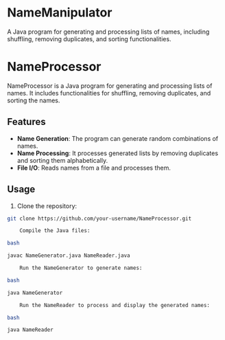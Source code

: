 # NameManipulator
A Java program for generating and processing lists of names, including shuffling, removing duplicates, and sorting functionalities.
# NameProcessor

NameProcessor is a Java program for generating and processing lists of names. It includes functionalities for shuffling, removing duplicates, and sorting the names.

## Features

- **Name Generation**: The program can generate random combinations of names.
- **Name Processing**: It processes generated lists by removing duplicates and sorting them alphabetically.
- **File I/O**: Reads names from a file and processes them.

## Usage

1. Clone the repository:

```bash
git clone https://github.com/your-username/NameProcessor.git

    Compile the Java files:

bash

javac NameGenerator.java NameReader.java

    Run the NameGenerator to generate names:

bash

java NameGenerator

    Run the NameReader to process and display the generated names:

bash

java NameReader
